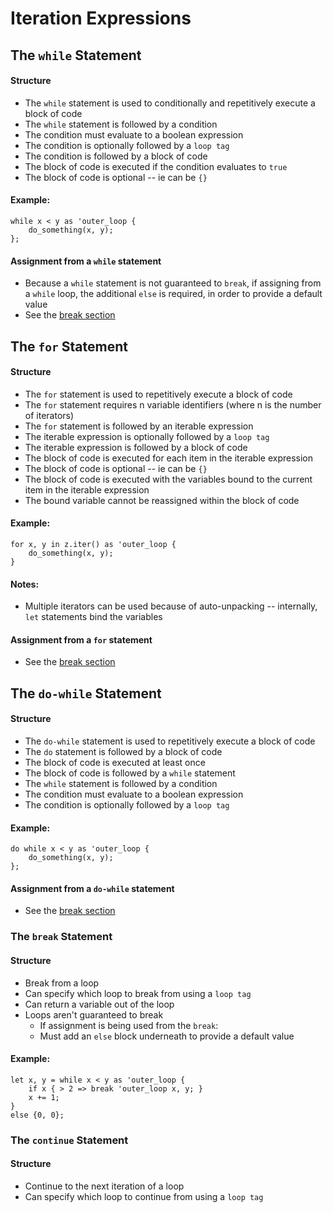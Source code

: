 # Iteration Expressions
## The `while` Statement
#### Structure
- The `while` statement is used to conditionally and repetitively execute a block of code
- The `while` statement is followed by a condition
- The condition must evaluate to a boolean expression
- The condition is optionally followed by a `loop tag`
- The condition is followed by a block of code
- The block of code is executed if the condition evaluates to `true`
- The block of code is optional -- ie can be `{}`

#### Example:
```s++
while x < y as 'outer_loop {
    do_something(x, y);
};
```

#### Assignment from a `while` statement
- Because a `while` statement is not guaranteed to `break`, if assigning from a `while` loop, the additional `else` is required, in order to provide a default value
- See the [break section]()

## The `for` Statement
#### Structure
- The `for` statement is used to repetitively execute a block of code
- The `for` statement requires n variable identifiers (where n is the number of iterators)
- The `for` statement is followed by an iterable expression
- The iterable expression is optionally followed by a `loop tag`
- The iterable expression is followed by a block of code
- The block of code is executed for each item in the iterable expression
- The block of code is optional -- ie can be `{}`
- The block of code is executed with the variables bound to the current item in the iterable expression
- The bound variable cannot be reassigned within the block of code

#### Example:
```s++
for x, y in z.iter() as 'outer_loop {
    do_something(x, y);
}
```

#### Notes:
- Multiple iterators can be used because of auto-unpacking -- internally, `let` statements bind the variables

#### Assignment from a `for` statement
- See the [break section]()

## The `do-while` Statement
#### Structure
- The `do-while` statement is used to repetitively execute a block of code
- The `do` statement is followed by a block of code
- The block of code is executed at least once
- The block of code is followed by a `while` statement
- The `while` statement is followed by a condition
- The condition must evaluate to a boolean expression
- The condition is optionally followed by a `loop tag`

#### Example:
```s++
do while x < y as 'outer_loop {
    do_something(x, y);
};
```

#### Assignment from a `do-while` statement
- See the [break section]()


### The `break` Statement
#### Structure
- Break from a loop
- Can specify which loop to break from using a `loop tag`
- Can return a variable out of the loop
- Loops aren't guaranteed to break
  - If assignment is being used from the `break`:
  - Must add an `else` block underneath to provide a default value

#### Example:
```s++
let x, y = while x < y as 'outer_loop {
    if x { > 2 => break 'outer_loop x, y; }
    x += 1;
}
else {0, 0};
```

### The `continue` Statement
#### Structure
- Continue to the next iteration of a loop
- Can specify which loop to continue from using a `loop tag`

